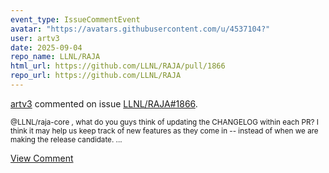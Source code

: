 ```yaml
---
event_type: IssueCommentEvent
avatar: "https://avatars.githubusercontent.com/u/4537104?"
user: artv3
date: 2025-09-04
repo_name: LLNL/RAJA
html_url: https://github.com/LLNL/RAJA/pull/1866
repo_url: https://github.com/LLNL/RAJA
---
```


<a href='https://github.com/artv3' target='_blank'>artv3</a> commented on issue <a href='https://github.com/LLNL/RAJA/pull/1866' target='_blank'>LLNL/RAJA#1866</a>.

<small>@LLNL/raja-core , what do you guys think of updating the CHANGELOG within each PR? I think it may help us keep track of new features as they come in -- instead of when we are making the release candidate. ...</small>

<a href='https://github.com/LLNL/RAJA/pull/1866' target='_blank'>View Comment</a>